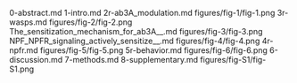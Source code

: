 0-abstract.md
1-intro.md
2r-ab3A_modulation.md
figures/fig-1/fig-1.png
3r-wasps.md
figures/fig-2/fig-2.png
The_sensitization_mechanism_for_ab3A__.md
figures/fig-3/fig-3.png
NPF_NPFR_signaling_actively_sensitize__.md
figures/fig-4/fig-4.png
4r-npfr.md
figures/fig-5/fig-5.png
5r-behavior.md
figures/fig-6/fig-6.png
6-discussion.md
7-methods.md
8-supplementary.md
figures/fig-S1/fig-S1.png